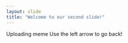 ```yaml
---
layout: slide
title: "Welcome to our second slide!"
---
```

Uploading meme
Use the left arrow to go back!
